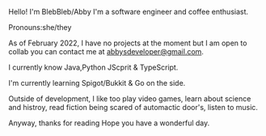 Hello! I'm BlebBleb/Abby I'm a software engineer and coffee enthusiast.

Pronouns:she/they 

As of February 2022, I have no projects at the moment but I am open to collab you can contact me at abbysdeveloper@gmail.com.

I currently know Java,Python JScprit & TypeScript.

I'm currently learning Spigot/Bukkit & Go on the side.

Outside of development, I like too play video games, learn about science and histroy, read fiction being scared of automactic door's, listen to music.

Anyway, thanks for reading Hope you have a wonderful day.

<!---
BlebBleb/BlebBleb is a ✨ special ✨ repository because its `README.md` (this file) appears on your GitHub profile.
You can click the Preview link to take a look at your changes.
--->
